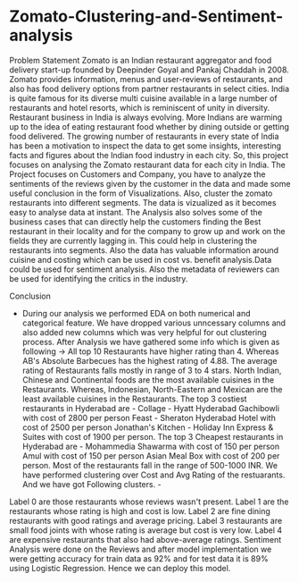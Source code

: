 # Zomato-Clustering-and-Sentiment-analysis
Problem Statement
Zomato is an Indian restaurant aggregator and food delivery start-up founded by Deepinder Goyal and Pankaj Chaddah in 2008. Zomato provides information, menus and user-reviews of restaurants, and also has food delivery options from partner restaurants in select cities.
India is quite famous for its diverse multi cuisine available in a large number of restaurants and hotel resorts, which is reminiscent of unity in diversity. Restaurant business in India is always evolving. More Indians are warming up to the idea of eating restaurant food whether by dining outside or getting food delivered. The growing number of restaurants in every state of India has been a motivation to inspect the data to get some insights, interesting facts and figures about the Indian food industry in each city. So, this project focuses on analysing the Zomato restaurant data for each city in India. The Project focuses on Customers and Company, you have to analyze the sentiments of the reviews given by the customer in the data and made some useful conclusion in the form of Visualizations. Also, cluster the zomato restaurants into different segments. The data is vizualized as it becomes easy to analyse data at instant. The Analysis also solves some of the business cases that can directly help the customers finding the Best restaurant in their locality and for the company to grow up and work on the fields they are currently lagging in. This could help in clustering the restaurants into segments. Also the data has valuable information around cuisine and costing which can be used in cost vs. benefit analysis.Data could be used for sentiment analysis. Also the metadata of reviewers can be used for identifying the critics in the industry.

Conclusion
- During our analysis we performed EDA on both numerical and categorical feature. We have dropped various unncessary columns and also added new columns which was very helpful for out clustering process.
After Analysis we have gathered some info which is given as following ->
All top 10 Restaurants have higher rating than 4. Whereas AB's Absolute Barbecues has the highest rating of 4.88.
The average rating of Restaurants falls mostly in range of 3 to 4 stars.
North Indian, Chinese and Continental foods are the most available cuisines in the Restaurants. Whereas, Indonesian, North-Eastern and Mexican are the least available cuisines in the Restaurants.
The top 3 costiest restaurants in Hyderabad are -
Collage - Hyatt Hyderabad Gachibowli with cost of 2800 per person
Feast - Sheraton Hyderabad Hotel with cost of 2500 per person
Jonathan's Kitchen - Holiday Inn Express & Suites with cost of 1900 per person.
The top 3 Cheapest restaurants in Hyderabad are -
Mohammedia Shawarma with cost of 150 per person
Amul with cost of 150 per person
Asian Meal Box with cost of 200 per person.
Most of the restaurants fall in the range of 500-1000 INR.
We have performed clustering over Cost and Avg Rating of the restuarants. And we have got Following clusters. -

Label 0 are those restaurants whose reviews wasn't present.
Label 1 are the restaurants whose rating is high and cost is low.
Label 2 are fine dining restaurants with good ratings and average pricing.
Label 3 restaurants are small food joints with whose rating is average but cost is very low.
Label 4 are expensive restaurants that also had above-average ratings.
Sentiment Analysis were done on the Reviews and after model implementation we were getting accuracy for train data as 92% and for test data it is 89% using Logistic Regression. Hence we can deploy this model.
